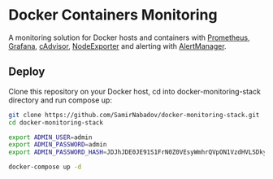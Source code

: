 # Docker Containers Monitoring

A monitoring solution for Docker hosts and containers with [Prometheus](https://prometheus.io/), [Grafana](http://grafana.org/), [cAdvisor](https://github.com/google/cadvisor),
[NodeExporter](https://github.com/prometheus/node_exporter) and alerting with [AlertManager](https://github.com/prometheus/alertmanager).

## Deploy

Clone this repository on your Docker host, cd into docker-monitoring-stack directory and run compose up:

```bash
git clone https://github.com/SamirNabadov/docker-monitoring-stack.git
cd docker-monitoring-stack

export ADMIN_USER=admin
export ADMIN_PASSWORD=admin
export ADMIN_PASSWORD_HASH=JDJhJDE0JE91S1FrN0Z0VEsyWmhrQVpON1VzdHVLSDkyWHdsN0xNbEZYdnNIZm1pb2d1blg4Y09mL0ZP

docker-compose up -d
```
